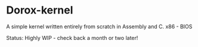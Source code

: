# Dorox-kernel
A simple kernel written entirely from scratch in Assembly and C. x86 - BIOS

Status: Highly WIP - check back a month or two later!
